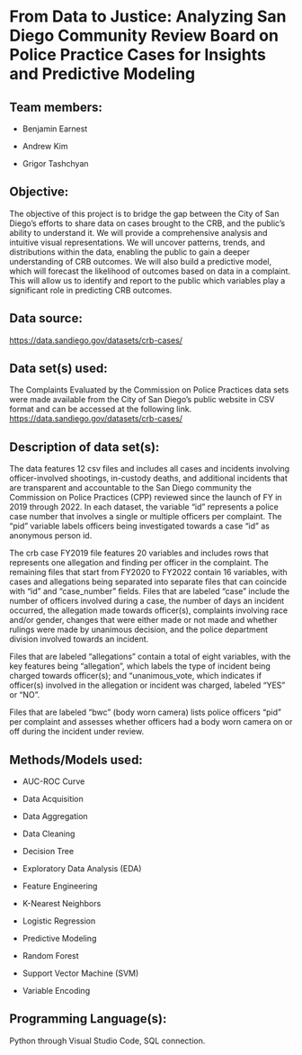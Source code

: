 # From Data to Justice: Analyzing San Diego Community Review Board on Police Practice Cases for Insights and Predictive Modeling


## Team members:

+ Benjamin Earnest

+ Andrew Kim

+ Grigor Tashchyan

## Objective:

The objective of this project is to bridge the gap between the City of San Diego’s efforts to share data on cases brought to the CRB, and the public’s ability to understand it. We will provide a comprehensive analysis and intuitive visual representations. We will uncover patterns, trends, and distributions within the data, enabling the public to gain a deeper understanding of CRB outcomes. We will also build a predictive model, which will forecast the likelihood of outcomes based on data in a complaint. This will allow us to identify and report to the public which variables play a significant role in predicting CRB outcomes.


## Data source:

https://data.sandiego.gov/datasets/crb-cases/

## Data set(s) used:
The Complaints Evaluated by the Commission on Police Practices data sets were made available from the City of San Diego’s public website in CSV format and can be accessed at the following link. 
https://data.sandiego.gov/datasets/crb-cases/

## Description of data set(s):
The data features 12 csv files and includes all cases and incidents involving officer-involved shootings, in-custody deaths, and additional incidents that are transparent and accountable to the San Diego community the Commission on Police Practices (CPP) reviewed since the launch of FY in 2019 through 2022. In each dataset, the variable “id” represents a police case number that involves a single or multiple officers per complaint. The “pid” variable labels officers being investigated towards a case “id” as anonymous person id. 

The crb case FY2019 file features 20 variables and includes rows that represents one allegation and finding per officer in the complaint. The remaining files that start from FY2020 to FY2022 contain 16 variables, with cases and allegations being separated into separate files that can coincide with “id” and “case_number” fields. Files that are labeled “case” include the number of officers involved during a case, the number of days an incident occurred, the allegation made towards officer(s), complaints involving race and/or gender, changes that were either made or not made and whether rulings were made by unanimous decision, and the police department division involved towards an incident.

Files that are labeled “allegations” contain a total of eight variables, with the key features being “allegation”, which labels the type of incident being charged towards officer(s); and “unanimous_vote, which indicates if officer(s) involved in the allegation or incident was charged, labeled “YES” or “NO”.

Files that are labeled “bwc” (body worn camera) lists police officers “pid” per complaint and assesses whether officers had a body worn camera on or off during the incident under review.

## Methods/Models used:

+ AUC-ROC Curve

+ Data Acquisition

+ Data Aggregation

+ Data Cleaning

+ Decision Tree

+ Exploratory Data Analysis (EDA)

+ Feature Engineering

+ K-Nearest Neighbors

+ Logistic Regression

+ Predictive Modeling

+ Random Forest

+ Support Vector Machine (SVM)

+ Variable Encoding

## Programming Language(s):
Python through Visual Studio Code, SQL connection.

